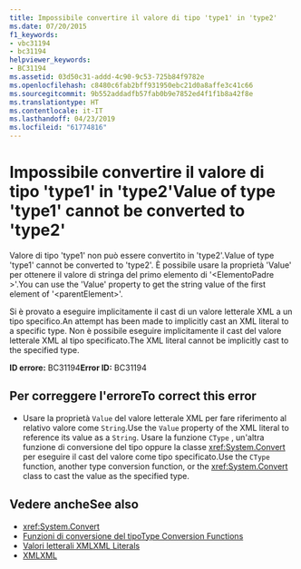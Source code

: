 ```yaml
---
title: Impossibile convertire il valore di tipo 'type1' in 'type2'
ms.date: 07/20/2015
f1_keywords:
- vbc31194
- bc31194
helpviewer_keywords:
- BC31194
ms.assetid: 03d50c31-addd-4c90-9c53-725b84f9782e
ms.openlocfilehash: c8480c6fab2bff931950ebc21d0a8affe3c41c66
ms.sourcegitcommit: 9b552addadfb57fab0b9e7852ed4f1f1b8a42f8e
ms.translationtype: HT
ms.contentlocale: it-IT
ms.lasthandoff: 04/23/2019
ms.locfileid: "61774816"
---
```

# <a name="value-of-type-type1-cannot-be-converted-to-type2"></a><span data-ttu-id="2a1c1-102">Impossibile convertire il valore di tipo 'type1' in 'type2'</span><span class="sxs-lookup"><span data-stu-id="2a1c1-102">Value of type 'type1' cannot be converted to 'type2'</span></span>
<span data-ttu-id="2a1c1-103">Valore di tipo 'type1' non può essere convertito in 'type2'.</span><span class="sxs-lookup"><span data-stu-id="2a1c1-103">Value of type 'type1' cannot be converted to 'type2'.</span></span> <span data-ttu-id="2a1c1-104">È possibile usare la proprietà 'Value' per ottenere il valore di stringa del primo elemento di '\<ElementoPadre >'.</span><span class="sxs-lookup"><span data-stu-id="2a1c1-104">You can use the 'Value' property to get the string value of the first element of '\<parentElement>'.</span></span>  
  
 <span data-ttu-id="2a1c1-105">Si è provato a eseguire implicitamente il cast di un valore letterale XML a un tipo specifico.</span><span class="sxs-lookup"><span data-stu-id="2a1c1-105">An attempt has been made to implicitly cast an XML literal to a specific type.</span></span> <span data-ttu-id="2a1c1-106">Non è possibile eseguire implicitamente il cast del valore letterale XML al tipo specificato.</span><span class="sxs-lookup"><span data-stu-id="2a1c1-106">The XML literal cannot be implicitly cast to the specified type.</span></span>  
  
 <span data-ttu-id="2a1c1-107">**ID errore:** BC31194</span><span class="sxs-lookup"><span data-stu-id="2a1c1-107">**Error ID:** BC31194</span></span>  
  
## <a name="to-correct-this-error"></a><span data-ttu-id="2a1c1-108">Per correggere l'errore</span><span class="sxs-lookup"><span data-stu-id="2a1c1-108">To correct this error</span></span>  
  
- <span data-ttu-id="2a1c1-109">Usare la proprietà `Value` del valore letterale XML per fare riferimento al relativo valore come `String`.</span><span class="sxs-lookup"><span data-stu-id="2a1c1-109">Use the `Value` property of the XML literal to reference its value as a `String`.</span></span> <span data-ttu-id="2a1c1-110">Usare la funzione `CType` , un'altra funzione di conversione del tipo oppure la classe <xref:System.Convert> per eseguire il cast del valore come tipo specificato.</span><span class="sxs-lookup"><span data-stu-id="2a1c1-110">Use the `CType` function, another type conversion function, or the <xref:System.Convert> class to cast the value as the specified type.</span></span>  
  
## <a name="see-also"></a><span data-ttu-id="2a1c1-111">Vedere anche</span><span class="sxs-lookup"><span data-stu-id="2a1c1-111">See also</span></span>

- <xref:System.Convert>
- [<span data-ttu-id="2a1c1-112">Funzioni di conversione del tipo</span><span class="sxs-lookup"><span data-stu-id="2a1c1-112">Type Conversion Functions</span></span>](../../../visual-basic/language-reference/functions/type-conversion-functions.md)
- [<span data-ttu-id="2a1c1-113">Valori letterali XML</span><span class="sxs-lookup"><span data-stu-id="2a1c1-113">XML Literals</span></span>](../../../visual-basic/language-reference/xml-literals/index.md)
- [<span data-ttu-id="2a1c1-114">XML</span><span class="sxs-lookup"><span data-stu-id="2a1c1-114">XML</span></span>](../../../visual-basic/programming-guide/language-features/xml/index.md)
